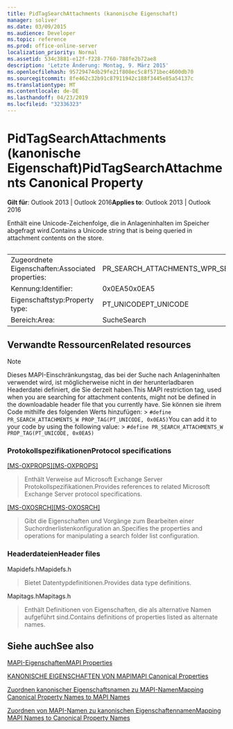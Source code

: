 ```yaml
---
title: PidTagSearchAttachments (kanonische Eigenschaft)
manager: soliver
ms.date: 03/09/2015
ms.audience: Developer
ms.topic: reference
ms.prod: office-online-server
localization_priority: Normal
ms.assetid: 534c3881-e12f-f228-7760-788fe2b72ae8
description: 'Letzte Änderung: Montag, 9. März 2015'
ms.openlocfilehash: 95729474db29fe21f808ec5c8f571bec4600db70
ms.sourcegitcommit: 8fe462c32b91c87911942c188f3445e85a54137c
ms.translationtype: MT
ms.contentlocale: de-DE
ms.lasthandoff: 04/23/2019
ms.locfileid: "32336323"
---
```

# <a name="pidtagsearchattachments-canonical-property"></a><span data-ttu-id="e8cb0-103">PidTagSearchAttachments (kanonische Eigenschaft)</span><span class="sxs-lookup"><span data-stu-id="e8cb0-103">PidTagSearchAttachments Canonical Property</span></span>

  
  
<span data-ttu-id="e8cb0-104">**Gilt für**: Outlook 2013 | Outlook 2016</span><span class="sxs-lookup"><span data-stu-id="e8cb0-104">**Applies to**: Outlook 2013 | Outlook 2016</span></span> 
  
<span data-ttu-id="e8cb0-105">Enthält eine Unicode-Zeichenfolge, die in Anlageninhalten im Speicher abgefragt wird.</span><span class="sxs-lookup"><span data-stu-id="e8cb0-105">Contains a Unicode string that is being queried in attachment contents on the store.</span></span>
  
## 

|||
|:-----|:-----|
|<span data-ttu-id="e8cb0-106">Zugeordnete Eigenschaften:</span><span class="sxs-lookup"><span data-stu-id="e8cb0-106">Associated properties:</span></span>  <br/> |<span data-ttu-id="e8cb0-107">PR_SEARCH_ATTACHMENTS_W</span><span class="sxs-lookup"><span data-stu-id="e8cb0-107">PR_SEARCH_ATTACHMENTS_W</span></span>  <br/> |
|<span data-ttu-id="e8cb0-108">Kennung:</span><span class="sxs-lookup"><span data-stu-id="e8cb0-108">Identifier:</span></span>  <br/> |<span data-ttu-id="e8cb0-109">0x0EA5</span><span class="sxs-lookup"><span data-stu-id="e8cb0-109">0x0EA5</span></span>  <br/> |
|<span data-ttu-id="e8cb0-110">Eigenschaftstyp:</span><span class="sxs-lookup"><span data-stu-id="e8cb0-110">Property type:</span></span>  <br/> |<span data-ttu-id="e8cb0-111">PT_UNICODE</span><span class="sxs-lookup"><span data-stu-id="e8cb0-111">PT_UNICODE</span></span>  <br/> |
|<span data-ttu-id="e8cb0-112">Bereich:</span><span class="sxs-lookup"><span data-stu-id="e8cb0-112">Area:</span></span>  <br/> |<span data-ttu-id="e8cb0-113">Suche</span><span class="sxs-lookup"><span data-stu-id="e8cb0-113">Search</span></span>  <br/> |
   
## <a name="related-resources"></a><span data-ttu-id="e8cb0-114">Verwandte Ressourcen</span><span class="sxs-lookup"><span data-stu-id="e8cb0-114">Related resources</span></span>

> [!NOTE]
> <span data-ttu-id="e8cb0-115">Dieses MAPI-Einschränkungstag, das bei der Suche nach Anlageninhalten verwendet wird, ist möglicherweise nicht in der herunterladbaren Headerdatei definiert, die Sie derzeit haben.</span><span class="sxs-lookup"><span data-stu-id="e8cb0-115">This MAPI restriction tag, used when you are searching for attachment contents, might not be defined in the downloadable header file that you currently have.</span></span> <span data-ttu-id="e8cb0-116">Sie können sie ihrem Code mithilfe des folgenden Werts hinzufügen: >  `#define PR_SEARCH_ATTACHMENTS_W PROP_TAG(PT_UNICODE, 0x0EA5)`</span><span class="sxs-lookup"><span data-stu-id="e8cb0-116">You can add it to your code by using the following value: >  `#define PR_SEARCH_ATTACHMENTS_W PROP_TAG(PT_UNICODE, 0x0EA5)`</span></span>
  
### <a name="protocol-specifications"></a><span data-ttu-id="e8cb0-117">Protokollspezifikationen</span><span class="sxs-lookup"><span data-stu-id="e8cb0-117">Protocol specifications</span></span>

<span data-ttu-id="e8cb0-118">[[MS-OXPROPS]](https://msdn.microsoft.com/library/f6ab1613-aefe-447d-a49c-18217230b148%28Office.15%29.aspx)</span><span class="sxs-lookup"><span data-stu-id="e8cb0-118">[[MS-OXPROPS]](https://msdn.microsoft.com/library/f6ab1613-aefe-447d-a49c-18217230b148%28Office.15%29.aspx)</span></span>
  
> <span data-ttu-id="e8cb0-119">Enthält Verweise auf Microsoft Exchange Server Protokollspezifikationen.</span><span class="sxs-lookup"><span data-stu-id="e8cb0-119">Provides references to related Microsoft Exchange Server protocol specifications.</span></span>
    
<span data-ttu-id="e8cb0-120">[[MS-OXOSRCH]](https://msdn.microsoft.com/library/c72e49b8-78c7-4483-ad65-e46e9133673b%28Office.15%29.aspx)</span><span class="sxs-lookup"><span data-stu-id="e8cb0-120">[[MS-OXOSRCH]](https://msdn.microsoft.com/library/c72e49b8-78c7-4483-ad65-e46e9133673b%28Office.15%29.aspx)</span></span>
  
> <span data-ttu-id="e8cb0-121">Gibt die Eigenschaften und Vorgänge zum Bearbeiten einer Suchordnerlistenkonfiguration an.</span><span class="sxs-lookup"><span data-stu-id="e8cb0-121">Specifies the properties and operations for manipulating a search folder list configuration.</span></span>
    
### <a name="header-files"></a><span data-ttu-id="e8cb0-122">Headerdateien</span><span class="sxs-lookup"><span data-stu-id="e8cb0-122">Header files</span></span>

<span data-ttu-id="e8cb0-123">Mapidefs.h</span><span class="sxs-lookup"><span data-stu-id="e8cb0-123">Mapidefs.h</span></span>
  
> <span data-ttu-id="e8cb0-124">Bietet Datentypdefinitionen.</span><span class="sxs-lookup"><span data-stu-id="e8cb0-124">Provides data type definitions.</span></span>
    
<span data-ttu-id="e8cb0-125">Mapitags.h</span><span class="sxs-lookup"><span data-stu-id="e8cb0-125">Mapitags.h</span></span>
  
> <span data-ttu-id="e8cb0-126">Enthält Definitionen von Eigenschaften, die als alternative Namen aufgeführt sind.</span><span class="sxs-lookup"><span data-stu-id="e8cb0-126">Contains definitions of properties listed as alternate names.</span></span>
    
## <a name="see-also"></a><span data-ttu-id="e8cb0-127">Siehe auch</span><span class="sxs-lookup"><span data-stu-id="e8cb0-127">See also</span></span>



[<span data-ttu-id="e8cb0-128">MAPI-Eigenschaften</span><span class="sxs-lookup"><span data-stu-id="e8cb0-128">MAPI Properties</span></span>](mapi-properties.md)
  
[<span data-ttu-id="e8cb0-129">KANONISCHE EIGENSCHAFTEN VON MAPI</span><span class="sxs-lookup"><span data-stu-id="e8cb0-129">MAPI Canonical Properties</span></span>](mapi-canonical-properties.md)
  
[<span data-ttu-id="e8cb0-130">Zuordnen kanonischer Eigenschaftsnamen zu MAPI-Namen</span><span class="sxs-lookup"><span data-stu-id="e8cb0-130">Mapping Canonical Property Names to MAPI Names</span></span>](mapping-canonical-property-names-to-mapi-names.md)
  
[<span data-ttu-id="e8cb0-131">Zuordnen von MAPI-Namen zu kanonischen Eigenschaftennamen</span><span class="sxs-lookup"><span data-stu-id="e8cb0-131">Mapping MAPI Names to Canonical Property Names</span></span>](mapping-mapi-names-to-canonical-property-names.md)

